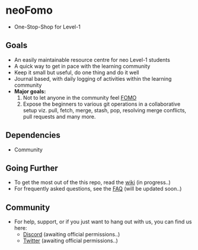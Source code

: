 # neoFomo
- One-Stop-Shop for Level-1

## Goals
- An easily maintainable resource centre for neo Level-1 students
- A quick way to get in pace with the learning community
- Keep it small but useful, do one thing and do it well
- Journal based, with daily logging of activities within the learning community
- **Major goals:**
    1. Not to let anyone in the community feel [FOMO](https://www.urbandictionary.com/define.php?term=Fomo)
    2. Expose the beginners to various git operations in a collaborative setup viz. pull, fetch, merge, stash, pop, resolving merge conflicts, pull requests and many more.

## Dependencies
- Community

## Going Further
- To get the most out of the this repo, read the [wiki](https://github.com/chinmay0078/neoFomo/wiki) (in progress..)
- For frequently asked questions, see the [FAQ](https://github.com/chinmay0078/neoFomo) (will be updated soon..)

## Community
- For help, support, or if you just want to hang out with us, you can find us here:
    - [Discord](https://discord.com/login) (awaiting official permissions..)
    - [Twitter](https://twitter.com/) (awaiting official permissions..)
